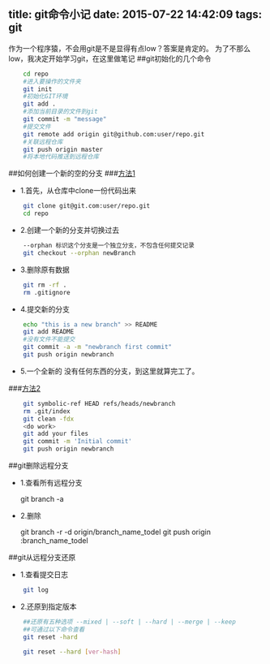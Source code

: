 title: git命令小记
date: 2015-07-22 14:42:09
tags: git
---
作为一个程序猿，不会用git是不是显得有点low？答案是肯定的。
为了不那么low，我决定开始学习git，在这里做笔记
##git初始化的几个命令
<!--more-->

```bash
    cd repo
    #进入要操作的文件夹
    git init
    #初始化GIT环境
    git add .
    #添加当前目录的文件到git
    git commit -m "message"
    #提交文件
    git remote add origin git@github.com:user/repo.git
    #关联远程仓库
    git push origin master
    #将本地代码推送到远程仓库
```

##如何创建一个新的空的分支
###[方法1](http://www.ooso.net/archives/636)

* 1.首先，从仓库中clone一份代码出来

```bash
    git clone git@git.com:user/repo.git
    cd repo
```

* 2.创建一个新的分支并切换过去

```bash
    --orphan 标识这个分支是一个独立分支，不包含任何提交记录
    git checkout --orphan newBranch
```

* 3.删除原有数据

```bash
    git rm -rf .
    rm .gitignore
```

* 4.提交新的分支

```bash
    echo "this is a new branch" >> README
    git add README
    #没有文件不能提交
    git commit -a -m "newbranch first commit"
    git push origin newbranch
```

* 5.一个全新的 没有任何东西的分支，到这里就算完工了。

###[方法2](http://gitbook.liuhui998.com/5_1.html)

```bash
    git symbolic-ref HEAD refs/heads/newbranch
    rm .git/index
    git clean -fdx
    <do work>
    git add your files
    git commit -m 'Initial commit'
    git push origin newbranch
```

##git删除远程分支

* 1.查看所有远程分支
    
    git branch -a

* 2.删除
    
    git branch -r -d origin/branch_name_todel
    git push origin :branch_name_todel


##git从远程分支还原

* 1.查看提交日志

```bash
    git log
```

* 2.还原到指定版本

```bash
    ##还原有五种选项 --mixed | --soft | --hard | --merge | --keep 
    ##可通过以下命令查看
    git reset -hard
    
    git reset --hard [ver-hash]
```
